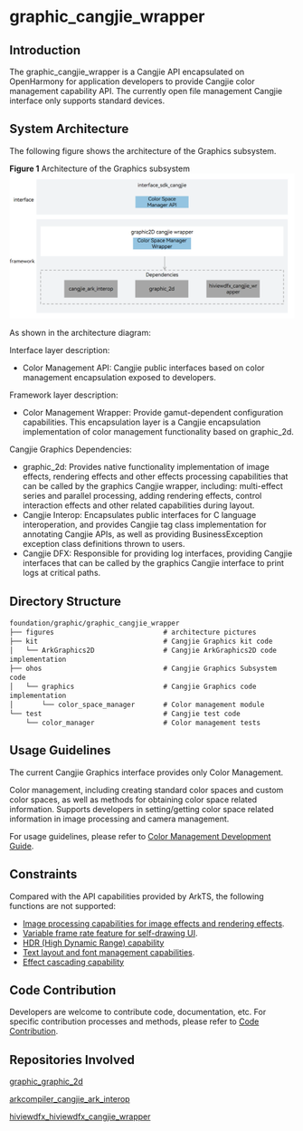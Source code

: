 # graphic_cangjie_wrapper

## Introduction

The graphic_cangjie_wrapper is a Cangjie API encapsulated on OpenHarmony for application developers to provide Cangjie color management capability API. The currently open file management Cangjie interface only supports standard devices.

## System Architecture

The following figure shows the architecture of the Graphics subsystem.

**Figure 1** Architecture of the Graphics subsystem
![Graphics subsystem architecture](figures/graphic_cangjie_wrapper_architecture_en.png)

As shown in the architecture diagram:

Interface layer description:

- Color Management API: Cangjie public interfaces based on color management encapsulation exposed to developers.

Framework layer description:

- Color Management Wrapper: Provide gamut-dependent configuration capabilities. This encapsulation layer is a Cangjie encapsulation implementation of color management functionality based on graphic_2d.

Cangjie Graphics Dependencies:

- graphic_2d: Provides native functionality implementation of image effects, rendering effects and other effects processing capabilities that can be called by the graphics Cangjie wrapper, including: multi-effect series and parallel processing, adding rendering effects, control interaction effects and other related capabilities during layout.
- Cangjie Interop: Encapsulates public interfaces for C language interoperation, and provides Cangjie tag class implementation for annotating Cangjie APIs, as well as providing BusinessException exception class definitions thrown to users.
- Cangjie DFX: Responsible for providing log interfaces, providing Cangjie interfaces that can be called by the graphics Cangjie interface to print logs at critical paths.

## Directory Structure

```
foundation/graphic/graphic_cangjie_wrapper
├── figures                           # architecture pictures
├── kit                               # Cangjie Graphics kit code
│   └── ArkGraphics2D                 # Cangjie ArkGraphics2D code implementation
├── ohos                              # Cangjie Graphics Subsystem code
│   └── graphics                      # Cangjie Graphics code implementation
│       └── color_space_manager       # Color management module
└── test                              # Cangjie test code
    └── color_manager                 # Color management tests
```

## Usage Guidelines

The current Cangjie Graphics interface provides only Color Management.

Color management, including creating standard color spaces and custom color spaces, as well as methods for obtaining color space related information. Supports developers in setting/getting color space related information in image processing and camera management.

For usage guidelines, please refer to [Color Management Development Guide](https://gitcode.com/openharmony-sig/arkcompiler_cangjie_ark_interop/blob/master/doc/Dev_Guide/source_en/graphics/cj-color-manager-development-guide.md).

## Constraints

Compared with the API capabilities provided by ArkTS, the following functions are not supported:

- [Image processing capabilities for image effects and rendering effects](https://gitcode.com/openharmony/docs/blob/master/en/application-dev/reference/apis-arkgraphics2d/js-apis-effectKit.md).
- [Variable frame rate feature for self-drawing UI](https://gitcode.com/openharmony/docs/blob/master/en/application-dev/reference/apis-arkgraphics2d/js-apis-graphics-displaySync.md).
- [HDR (High Dynamic Range) capability](https://gitcode.com/openharmony/docs/blob/master/en/application-dev/reference/apis-arkgraphics2d/js-apis-hdrCapability.md)
- [Text layout and font management capabilities](https://gitcode.com/openharmony/docs/blob/master/en/application-dev/reference/apis-arkgraphics2d/js-apis-graphics-text.md).
- [Effect cascading capability](https://gitcode.com/openharmony/docs/blob/master/en/application-dev/reference/apis-arkgraphics2d/js-apis-uiEffect.md)

## Code Contribution

Developers are welcome to contribute code, documentation, etc. For specific contribution processes and methods, please refer to [Code Contribution](https://gitcode.com/openharmony/docs/blob/master/en/contribute/code-contribution.md).

## Repositories Involved

[graphic_graphic_2d](https://gitcode.com/openharmony/graphic_graphic_2d/blob/master/README.md)

[arkcompiler_cangjie_ark_interop](https://gitcode.com/openharmony-sig/arkcompiler_cangjie_ark_interop/blob/master/README.md)

[hiviewdfx_hiviewdfx_cangjie_wrapper](https://gitcode.com/openharmony-sig/hiviewdfx_hiviewdfx_cangjie_wrapper/blob/master/README.md)